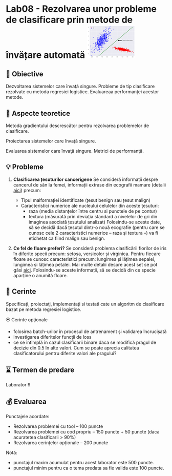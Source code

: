 # Lab08 - Rezolvarea unor probleme de clasificare prin metode de învățare automată  <img src="images/binClassification.png" width="150">



## :microscope: Obiective 

Dezvoltarea sistemelor care învaţă singure. Probleme de tip clasificare rezolvate cu metoda regresiei logistice. Evaluareaa performanței acestor metode.

## :book:  Aspecte teoretice

Metoda gradientului descrescător pentru rezolvarea problemelor de clasificare.

Proiectarea sistemelor care învaţă singure.

Evaluarea sistemelor care învaţă singure. Metrici de performanță. 



## :bulb: Probleme

1. **Clasificarea țesuturilor cancerigene** 
Se consideră informații despre cancerul de sân la femei, informații extrase din ecografii mamare (detalii [aici](https://archive.ics.uci.edu/ml/datasets/Breast+Cancer+Wisconsin+(Diagnostic))) precum:
    -	Tipul malformației identificate (țesut benign sau țesut malign)
    -	Caracteristici numerice ale nucleului celulelor din aceste țesuturi:
        - raza (media distanțelor între centru si punctele de pe contur)
        - textura (măsurată prin deviația standard a nivelelor de gri din imaginea asociată țesutului analizat)
Folosindu-se aceste date, să se decidă dacă țesutul dintr-o nouă ecografie (pentru care se cunosc cele 2 caracteristici numerice – raza și textura –) va fi etichetat ca fiind malign sau benign. 


2. **Ce fel de floare preferi?** 
Se consideră problema clasificării florilor de iris în diferite specii precum: setosa, versicolor și virginica. Pentru fiecare floare se cunosc caracteristici precum: lungimea și lățimea sepalei, lungimea și lățimea petalei. Mai multe detalii despre acest set se pot găsi [aici](https://archive.ics.uci.edu/ml/datasets/Iris). Folosindu-se aceste informații, să se decidă din ce specie aparține o anumită floare. 




## :memo:  Cerinte 

Specificaţi, proiectaţi, implementaţi si testati cate un algoritm de clasificare bazat pe metoda regresiei logistice. 


🏵️ Cerinte opționale

- folosirea batch-urilor în procesul de antrenament și validarea încrucișată 
- investigarea diferitelor funcții de loss 
- ce se întîmplă în cazul clasificarii binare daca se modifică pragul de decizie din 0.5 în alte valori. Cum se poate aprecia calitatea clasificatorului pentru diferite valori ale pragului?


## :hourglass: Termen de predare 
Laborator 9

## :moneybag: Evaluarea

Punctajele acordate:
- Rezolvarea problemei cu tool – 100 puncte
- Rezolvarea problemei cu cod propriu – 150 puncte + 50 puncte (daca acuratetea clasificarii > 90%)
- Rezolvarea cerințelor opționale – 200 puncte 



Notă: 
- punctajul maxim acumulat pentru acest laborator este 500 puncte.
- punctajul minim pentru ca o tema predata sa fie valida este 100 puncte.  





